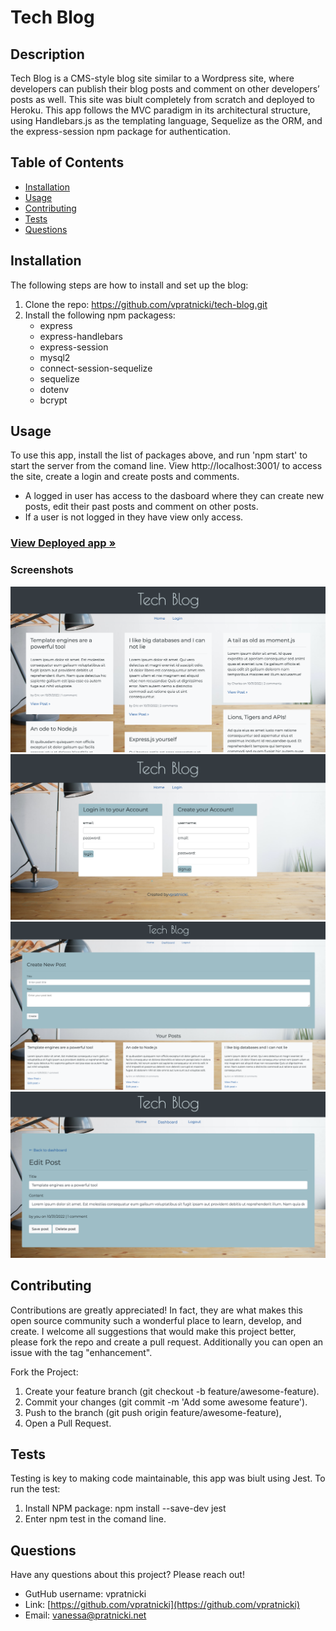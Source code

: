 # Tech Blog

## Description

Tech Blog is a CMS-style blog site similar to a Wordpress site, where developers can publish their blog posts and comment on other developers’ posts as well. This site was biult completely from scratch and deployed to Heroku. This app follows the MVC paradigm in its architectural structure, using Handlebars.js as the templating language, Sequelize as the ORM, and the express-session npm package for authentication.

## Table of Contents

- [Installation](#installation)
- [Usage](#usage)
- [Contributing](#contributing)
- [Tests](#tests)
- [Questions](#questions)

## Installation

The following steps are how to install and set up the blog: 
1. Clone the repo: https://github.com/vpratnicki/tech-blog.git
2. Install the following npm packagess: 
    - express
    - express-handlebars
    - express-session
    - mysql2
    - connect-session-sequelize
    - sequelize
    - dotenv
    - bcrypt

## Usage

To use this app, install the list of packages above, and run 'npm start' to start the server from the comand line. View http://localhost:3001/ to access the  site, create a login and create posts and comments. 
- A logged in user has access to the dasboard where they can create new posts, edit their past posts and comment on other posts.
- If a user is not logged in they have view only access. 

### [View Deployed app »](https://safe-citadel-76816.herokuapp.com/) 

### Screenshots

![Screenshot-1](./public/images/screenshot1.png)
![Screenshot-2](./public/images/screenshot2.png)
![Screenshot-3](./public/images/screenshot3.png)
![Screenshot-4](./public/images/screenshot4.png)




## Contributing 

Contributions are greatly appreciated! In fact, they are what makes this open source community such a wonderful place to learn, develop, and create. I welcome all suggestions that would make this project better, please fork the repo and create a pull request. Additionally you can open an issue with the tag "enhancement". 

Fork the Project: 
1. Create your feature branch (git checkout -b feature/awesome-feature). 
2. Commit your changes (git commit -m 'Add some awesome feature').  
3. Push to the branch (git push origin feature/awesome-feature),  
4. Open a Pull Request.

## Tests

Testing is key to making code maintainable, this app was biult using Jest. To run the test: 
1. Install NPM package: npm install --save-dev jest 
2. Enter npm test in the comand line.

## Questions

Have any questions about this project? Please reach out! 

- GutHub username: vpratnicki
- Link: [https://github.com/vpratnicki](https://github.com/vpratnicki)
- Email: vanessa@pratnicki.net